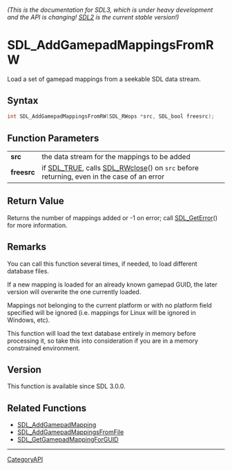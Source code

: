 ###### (This is the documentation for SDL3, which is under heavy development and the API is changing! [SDL2](https://wiki.libsdl.org/SDL2/) is the current stable version!)
# SDL_AddGamepadMappingsFromRW

Load a set of gamepad mappings from a seekable SDL data stream.

## Syntax

```c
int SDL_AddGamepadMappingsFromRW(SDL_RWops *src, SDL_bool freesrc);

```

## Function Parameters

|                 |                                                                                                                     |
| --------------- | ------------------------------------------------------------------------------------------------------------------- |
| **src**         | the data stream for the mappings to be added                                                                        |
| **freesrc**     | if [SDL_TRUE](SDL_TRUE), calls [SDL_RWclose](SDL_RWclose)() on `src` before returning, even in the case of an error |

## Return Value

Returns the number of mappings added or -1 on error; call
[SDL_GetError](SDL_GetError)() for more information.

## Remarks

You can call this function several times, if needed, to load different
database files.

If a new mapping is loaded for an already known gamepad GUID, the later
version will overwrite the one currently loaded.

Mappings not belonging to the current platform or with no platform field
specified will be ignored (i.e. mappings for Linux will be ignored in
Windows, etc).

This function will load the text database entirely in memory before
processing it, so take this into consideration if you are in a memory
constrained environment.

## Version

This function is available since SDL 3.0.0.

## Related Functions

* [SDL_AddGamepadMapping](SDL_AddGamepadMapping)
* [SDL_AddGamepadMappingsFromFile](SDL_AddGamepadMappingsFromFile)
* [SDL_GetGamepadMappingForGUID](SDL_GetGamepadMappingForGUID)

----
[CategoryAPI](CategoryAPI)

